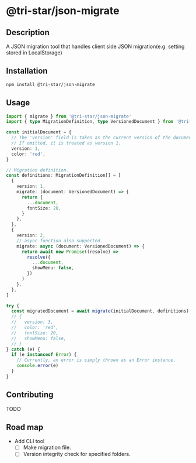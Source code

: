 # @tri-star/json-migrate

## Description

A JSON migration tool that handles client side JSON migration(e.g. setting stored in LocalStorage)

## Installation

```sh
npm install @tri-star/json-migrate
```

## Usage

```ts
import { migrate } from '@tri-star/json-migrate'
import { type MigrationDefinition, type VersionedDocument } from '@tri-star/json-migrate'

const initialDocument = {
  // The 'version' field is taken as the current version of the document(must be number).
  // If omitted, it is treated as version 1.
  version: 1,
  color: 'red',
}

// Migration definition.
const definitions: MigrationDefinition[] = [
  {
    version: 1,
    migrate: (document: VersionedDocument) => {
      return {
        ...document,
        fontSize: 20,
      }
    },
  },
  {
    version: 2,
    // async function also supported.
    migrate: async (document: VersionedDocument) => {
      return await new Promise((resolve) =>
        resolve({
          ...document,
          showMenu: false,
        })
      )
    },
  },
]

try {
  const migratedDocument = await migrate(initialDocument, definitions)
  // {
  //   version: 3,
  //   color: 'red',
  //   fontSize: 20,
  //   showMenu: false,
  // }
} catch (e) {
  if (e instanceof Error) {
    // Currently, an error is simply thrown as an Error instance.
    console.error(e)
  }
}
```

## Contributing

TODO

## Road map

- Add CLI tool
  - [ ] Make migration file.
  - [ ] Version integrity check for specified folders.
